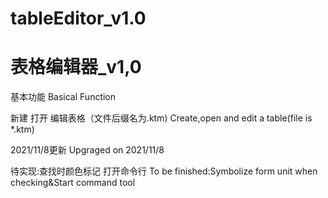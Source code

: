 # tableEditor_v1.0
# 表格编辑器_v1,0

基本功能
Basical Function

新建 打开 编辑表格（文件后缀名为.ktm)
Create,open and edit a table(file is *.ktm)

2021/11/8更新
Upgraged on 2021/11/8

待实现:查找时颜色标记 打开命令行
To be finished:Symbolize form unit when checking&Start command tool
